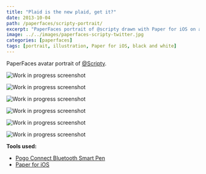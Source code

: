 ```yaml
---
title: "Plaid is the new plaid, get it?"
date: 2013-10-04
path: /paperfaces/scripty-portrait/
excerpt: "PaperFaces portrait of @scripty drawn with Paper for iOS on an iPad."
image: ../../images/paperfaces-scripty-twitter.jpg
categories: [paperfaces]
tags: [portrait, illustration, Paper for iOS, black and white]
---
```


PaperFaces avatar portrait of [@Scripty](https://twitter.com/Scripty).

![Work in progress screenshot](../../images/paperfaces-scripty-process-1-lg.jpg)

![Work in progress screenshot](../../images/paperfaces-scripty-process-2-lg.jpg)

![Work in progress screenshot](../../images/paperfaces-scripty-process-3-lg.jpg)

![Work in progress screenshot](../../images/paperfaces-scripty-process-4-lg.jpg)

![Work in progress screenshot](../../images/paperfaces-scripty-process-5-lg.jpg)

![Work in progress screenshot](../../images/paperfaces-scripty-process-6-lg.jpg)

**Tools used:**

- [Pogo Connect Bluetooth Smart Pen](https://www.amazon.com/gp/product/B009K448L4/ref=as_li_ss_tl?ie=UTF8&camp=1789&creative=390957&creativeASIN=B009K448L4&linkCode=as2&tag=mademist-20)
- [Paper for iOS](https://paper.bywetransfer.com/)
